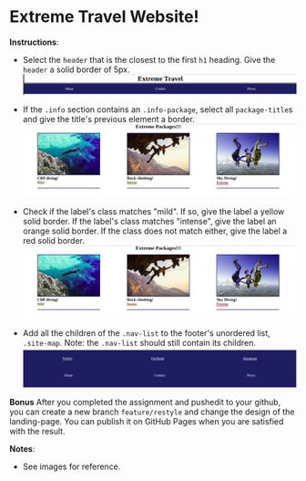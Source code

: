 # Extreme Travel Website!

**Instructions**:
* Select the `header` that is the closest to the first `h1` heading. Give the `header` a solid border of 5px. ![alt text](assets/images/header.png "Header")

* If the `.info` section contains an `.info-package`, select all `package-title`s and give the title's previous element a border. ![alt text](assets/images/packages.png "Packages")

* Check if the label's class matches "mild". If so, give the label a yellow solid border. If the label's class matches "intense", give the label an orange solid border. If the class does not match either, give the label a red solid border. ![alt text](assets/images/packages.png "Packages")

* Add all the children of the `.nav-list` to the footer's unordered list, `.site-map`. Note: the `.nav-list` should still contain its children. ![alt text](assets/images/footer.png "Footer")

**Bonus**
After you completed the assignment and pushedit to your github, you can create a new branch `feature/restyle` and change the design of the landing-page. You can publish it on GitHub Pages when you are satisfied with the result.


**Notes**:
* See images for reference.